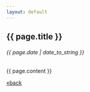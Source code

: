 ```yaml
---
layout: default
---
```

<h2>{{ page.title }}</h2>
<h6>{{ page.date | date_to_string }}</h6>
{{ page.content }}

<a href="https://dave13h.github.io">&laquo;back</a>
